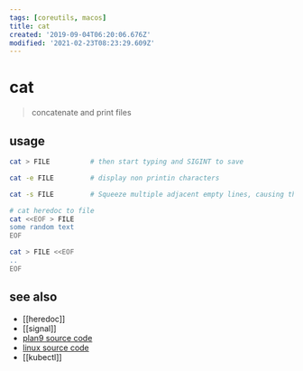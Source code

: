 ```yaml
---
tags: [coreutils, macos]
title: cat
created: '2019-09-04T06:20:06.676Z'
modified: '2021-02-23T08:23:29.609Z'
---
```


# cat

> concatenate and print files

## usage
```sh
cat > FILE          # then start typing and SIGINT to save

cat -e FILE         # display non printin characters

cat -s FILE         # Squeeze multiple adjacent empty lines, causing the output to be single spaced

# cat heredoc to file
cat <<EOF > FILE    
some random text
EOF

cat > FILE <<EOF
..
EOF
```

## see also
- [[heredoc]]
- [[signal]]
- [plan9 source code](https://9p.io/sources/plan9/sys/src/cmd/cat.c)
- [linux source code](https://git.savannah.gnu.org/cgit/coreutils.git/plain/src/cat.c)
- [[kubectl]]
